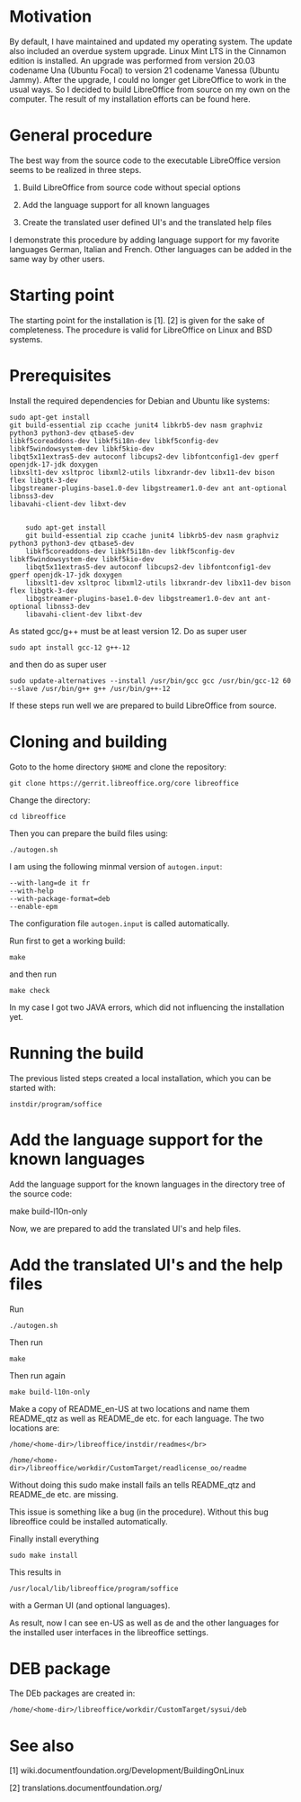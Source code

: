 # Motivation

By default, I have maintained and updated my operating system. The update also included an overdue system upgrade. Linux Mint LTS in the Cinnamon edition is installed. An upgrade was performed from version 20.03 codename Una (Ubuntu Focal) to version 21 codename Vanessa (Ubuntu Jammy). After the upgrade, I could no longer get LibreOffice to work in the usual ways. So I decided to build LibreOffice from source on my own on the computer. The result of my installation efforts can be found here.

# General procedure

The best way from the source code to the executable LibreOffice version seems to be realized in three steps.

1. Build LibreOffice from source code without special options

2. Add the language support for all known languages

3. Create the translated user defined UI's and the translated help files

I demonstrate this procedure by adding language support for my favorite languages German, Italian and French. Other languages can be added in the same way by other users.

# Starting point

The starting point for the installation is [1]. [2] is given for the sake of completeness. The procedure is valid for LibreOffice on Linux and BSD systems.

# Prerequisites

Install the required dependencies for Debian and Ubuntu like systems:

    sudo apt-get install 
    git build-essential zip ccache junit4 libkrb5-dev nasm graphviz python3 python3-dev qtbase5-dev
    libkf5coreaddons-dev libkf5i18n-dev libkf5config-dev libkf5windowsystem-dev libkf5kio-dev
    libqt5x11extras5-dev autoconf libcups2-dev libfontconfig1-dev gperf openjdk-17-jdk doxygen 
    libxslt1-dev xsltproc libxml2-utils libxrandr-dev libx11-dev bison flex libgtk-3-dev
    libgstreamer-plugins-base1.0-dev libgstreamer1.0-dev ant ant-optional libnss3-dev
    libavahi-client-dev libxt-dev

<code>
    sudo apt-get install 
    git build-essential zip ccache junit4 libkrb5-dev nasm graphviz python3 python3-dev qtbase5-dev
    libkf5coreaddons-dev libkf5i18n-dev libkf5config-dev libkf5windowsystem-dev libkf5kio-dev
    libqt5x11extras5-dev autoconf libcups2-dev libfontconfig1-dev gperf openjdk-17-jdk doxygen 
    libxslt1-dev xsltproc libxml2-utils libxrandr-dev libx11-dev bison flex libgtk-3-dev
    libgstreamer-plugins-base1.0-dev libgstreamer1.0-dev ant ant-optional libnss3-dev
    libavahi-client-dev libxt-dev
</code>

As stated gcc/g++ must be at least version 12. Do as super user

    sudo apt install gcc-12 g++-12 
    
and then do as super user

    sudo update-alternatives --install /usr/bin/gcc gcc /usr/bin/gcc-12 60 --slave /usr/bin/g++ g++ /usr/bin/g++-12

If these steps run well we are prepared to build LibreOffice from source.

# Cloning and building

Goto to the home directory <code>$HOME</code> and clone the repository:

    git clone https://gerrit.libreoffice.org/core libreoffice

Change the directory:

    cd libreoffice

Then you can prepare the build files using:

    ./autogen.sh

I am using the following minmal version of <code>autogen.input</code>:

    --with-lang=de it fr
    --with-help 
    --with-package-format=deb        
    --enable-epm                     

The configuration file <code>autogen.input</code> is called automatically.            

Run first to get a working build:
   
    make

and then run 
    
    make check

In my case I got two JAVA errors, which did not influencing the installation yet.   

# Running the build

The previous listed steps created a local installation, which you can be started with:

    instdir/program/soffice

# Add the language support for the known languages

 Add the language support for the known languages in the directory tree of the source code:

   make build-l10n-only

Now, we are prepared to add the translated UI's and help files.

# Add the translated UI's and the help files

Run

    ./autogen.sh

Then run

    make

Then run again 

    make build-l10n-only

Make a copy of README_en-US at two locations and name them README_qtz as well as README_de etc. for each language. The two locations are:

    /home/<home-dir>/libreoffice/instdir/readmes</br>

    /home/<home-dir>/libreoffice/workdir/CustomTarget/readlicense_oo/readme

Without doing this sudo make install fails an tells README_qtz and README_de etc. are missing.

This issue is something like a bug (in the procedure). Without this bug libreoffice could be installed automatically.

Finally install everything

    sudo make install

This results in

    /usr/local/lib/libreoffice/program/soffice

with a German UI (and optional languages).

As result, now I can see en-US as well as de and the other languages for the installed user interfaces in the libreoffice settings.

# DEB package

The DEb packages are created in:

    /home/<home-dir>/libreoffice/workdir/CustomTarget/sysui/deb

# See also

[1] wiki.documentfoundation.org/Development/BuildingOnLinux

[2] translations.documentfoundation.org/


